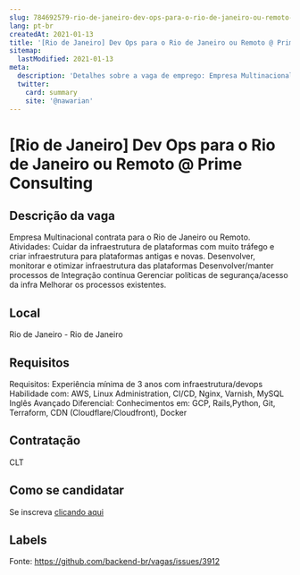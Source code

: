 ```yaml
---
slug: 784692579-rio-de-janeiro-dev-ops-para-o-rio-de-janeiro-ou-remoto-at-prime-consulting
lang: pt-br
createdAt: 2021-01-13
title: '[Rio de Janeiro] Dev Ops para o Rio de Janeiro ou Remoto @ Prime Consulting - Vaga de Emprego'
sitemap:
  lastModified: 2021-01-13
meta:
  description: 'Detalhes sobre a vaga de emprego: Empresa Multinacional contrata para o Rio de Janeiro ou Remoto. Atividades: Cuidar da infraestrutura de plataformas com muito tráfego e criar infraestrutura para plataformas antigas e novas. Desenvolver, monitorar e otimizar infraestrutura das plataformas Desenvolver/manter processos de Integração contínua Gerenciar políticas de segurança/acesso da infra Melhorar os processos existentes.'
  twitter:
    card: summary
    site: '@nawarian'
---
```


# [Rio de Janeiro] Dev Ops para o Rio de Janeiro ou Remoto @ Prime Consulting

## Descrição da vaga

Empresa Multinacional contrata para o Rio de Janeiro ou Remoto.
Atividades:
Cuidar da infraestrutura de plataformas com muito tráfego e criar infraestrutura para plataformas antigas e novas.
Desenvolver, monitorar e otimizar infraestrutura das plataformas
Desenvolver/manter processos de Integração contínua
Gerenciar políticas de segurança/acesso da infra
Melhorar os processos existentes.

## Local

Rio de Janeiro - Rio de Janeiro

## Requisitos

Requisitos:
Experiência mínima de 3 anos com infraestrutura/devops
Habilidade com: AWS, Linux Administration, CI/CD, Nginx, Varnish, MySQL
Inglês Avançado
Diferencial: Conhecimentos em: GCP, Rails,Python, Git, Terraform, CDN (Cloudflare/Cloudfront), Docker

## Contratação

CLT

## Como se candidatar

Se inscreva [clicando aqui](https://www.pyjobs.com.br/job/1975)

## Labels



Fonte: https://github.com/backend-br/vagas/issues/3912